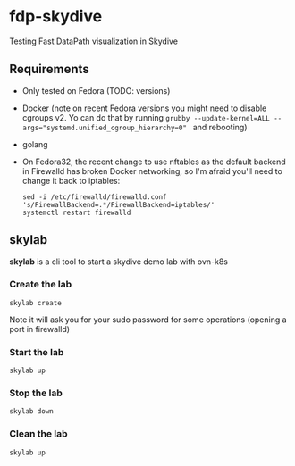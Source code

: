 # fdp-skydive

Testing Fast DataPath visualization in Skydive

## Requirements

- Only tested on Fedora (TODO: versions)
- Docker (note on recent Fedora versions you might need to disable cgroups v2. Yo can do that by running `grubby --update-kernel=ALL --args="systemd.unified_cgroup_hierarchy=0"
` and rebooting)
- golang
- On Fedora32, the recent change to use nftables as the default backend in Firewalld has broken Docker networking, so I'm afraid you'll need to change it back to iptables:

      sed -i /etc/firewalld/firewalld.conf 's/FirewallBackend=.*/FirewallBackend=iptables/'
      systemctl restart firewalld


## skylab
**skylab** is a cli tool to start a skydive demo lab with ovn-k8s

### Create the lab

    skylab create

Note it will ask you for your sudo password for some operations (opening a port in firewalld)

### Start the lab

    skylab up


### Stop the lab

    skylab down

### Clean the lab

    skylab up
